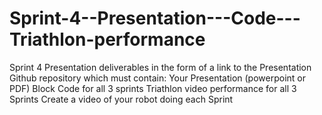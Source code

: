 # Sprint-4--Presentation---Code---Triathlon-performance
Sprint 4 Presentation deliverables in the form of a link to the Presentation Github repository which must contain:  Your Presentation (powerpoint or PDF)  Block Code for all 3 sprints Triathlon video performance for all 3 Sprints Create a video of your robot doing each Sprint
